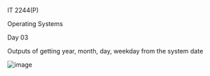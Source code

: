 IT 2244(P)

Operating Systems

Day 03


Outputs of getting year, month, day, weekday from the system date

![image](https://github.com/user-attachments/assets/b434d21f-629a-464f-8b6c-b88c2ebe87f8)

